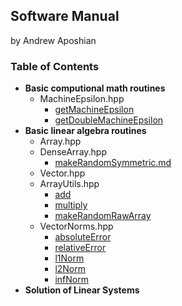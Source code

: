 ## Software Manual
by Andrew Aposhian

### Table of Contents

* **Basic computional math routines**
    * MachineEpsilon.hpp
        * [getMachineEpsilon](./getMachineEpsilon.md)
        * [getDoubleMachineEpsilon](./getDoubleMachineEpsilon.md)
* **Basic linear algebra routines**
    * Array.hpp
    * DenseArray.hpp
        * [makeRandomSymmetric.md](./makeRandomSymmetric.md)
    * Vector.hpp
    * ArrayUtils.hpp
        * [add](./add.md)
        * [multiply](./multiply.md)
        * [makeRandomRawArray](./makeRandomRawArray.md)
    * VectorNorms.hpp
        * [absoluteError](./absoluteError.md)
        * [relativeError](./relativeError.md)
        * [l1Norm](./l1Norm.md)
        * [l2Norm](./l2Norm.md)
        * [infNorm](./infNorm.md)
* **Solution of Linear Systems**
